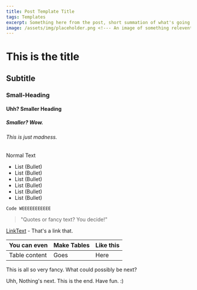 ```yaml
---
title: Post Template Title
tags: Templates
excerpt: Something here from the post, short summation of what's going on. 
image: /assets/img/placeholder.png <!--- An image of something relevent to the post  -->
---
```

# This is the title
## Subtitle
### Small-Heading
#### Uhh? Smaller Heading
##### Smaller? Wow.
###### This is just madness.
Normal Text

- List (Bullet)
- List (Bullet)
- List (Bullet)
- List (Bullet)
- List (Bullet)
- List (Bullet)

```
Code WEEEEEEEEEEE
```
> "Quotes or fancy text? You decide!"

[LinkText](https://lerndmina.dev) - That's a link that.

| You can even | Make Tables | Like this |
| ------------ | ----------- | --------- |
| Table content| Goes | Here |

This is all so very fancy. What could possibly be next?

Uhh, Nothing's next. This is the end. Have fun. :)

